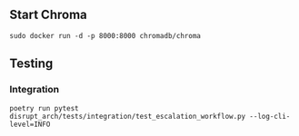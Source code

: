## Start Chroma

`sudo docker run -d -p 8000:8000 chromadb/chroma`

## Testing

### Integration
`poetry run pytest disrupt_arch/tests/integration/test_escalation_workflow.py --log-cli-level=INFO`